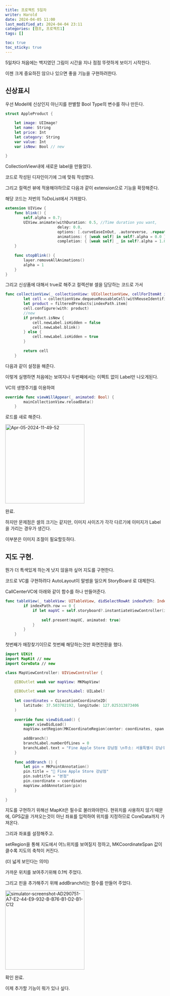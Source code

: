 ```yaml
---
title: 프로젝트 5일차
writer: Harold
date: 2024-04-05 11:00
last_modified_at: 2024-04-04 23:11
categories: [캠프, 프로젝트1]
tags: []

toc: true
toc_sticky: true
---
```


5일차다 처음에는 백지였던 그림이 시간을 지나 점점 뚜렷하게 보이기 시작한다.

이젠 크게 중요하진 않으나 있으면 좋을 기능을 구현하려한다.

## 신상표시

우선 Model에 신상인지 아닌지를 판별할 Bool Type의 변수를 하나 만든다.

```swift
struct AppleProduct {
    
    let image: UIImage?
    let name: String
    let price: Int
    let category: String
    var value: Int 
    var isNew: Bool // new
    
}
```

CollectionView내에 새로운 label을 만들었다.

코드로 작성된 디자인이기에 그에 맞춰 작성했다.

그리고 컬렉션 뷰에 적용해야하므로 다음과 같이 extension으로 기능을 확장해준다.

해당 코드는 저번의 ToDoList에서 가져왔다.

```swift
extension UIView {
    func blink() {
        self.alpha = 0.7;
        UIView.animate(withDuration: 0.5, //Time duration you want,
                       delay: 0.0,
                       options: [.curveEaseInOut, .autoreverse, .repeat],
                       animations: { [weak self] in self?.alpha = 0.0 },
                       completion: { [weak self] _ in self?.alpha = 1.0 })
    }
    
    func stopBlink() {
        layer.removeAllAnimations()
        alpha = 1
    }
}
```

그리고 신상품에 대해서 true로 해주고 컬렉션뷰 셀을 담당하는 코드로 가서

```swift
func collectionView(_ collectionView: UICollectionView, cellForItemAt indexPath: IndexPath) -> UICollectionViewCell {
        let cell = collectionView.dequeueReusableCell(withReuseIdentifier: Constants.contentName, for: indexPath) as! ProductCell
        let product = filteredProducts[indexPath.item]
        cell.configure(with: product)
        //new
        if product.isNew {
            cell.newLabel.isHidden = false
            cell.newLabel.blink()
        } else {
            cell.newLabel.isHidden = true
        }
        
        return cell
    }
```

다음과 같이 설정을 해준다.

이렇게 실행하면 처음에는 보여지나 두번째에서는 이펙트 없이 Label만 나오게된다.

VC의 생명주기를 이용하여

```swift
override func viewWillAppear(_ animated: Bool) {
        mainCollectionView.reloadData()
    }
```

로드를 새로 해준다.

<img src="https://i.ibb.co/vHYFcyV/Apr-05-2024-11-49-52.gif" alt="Apr-05-2024-11-49-52" width="250">

완료.

하지만 문제점은 셀의 크기는 같지만, 이미지 사이즈가 각각 다르기에 이미지가 Label을 가리는 경우가 생긴다.

이부분은 이미지 조절이 필요할듯하다.

## 지도 구현.

뭔가 더 특색있게 하는게 낫지 않을까 싶어 지도를 구현한다.

코드로 VC를 구현하려다 AutoLayout이 말썽을 일으켜 StoryBoard 로 대체한다.

CallCenterVC에 아래와 같이 함수를 하나 만들어준다.

```swift
func tableView(_ tableView: UITableView, didSelectRowAt indexPath: IndexPath) {
        if indexPath.row == 0 {
            if let mapVC = self.storyboard?.instantiateViewController(identifier: Constants.mapVC) as? MapViewController {
                
                self.present(mapVC, animated: true)
            }
        }
    }
```

첫번째가 매장찾기이므로 첫번째 해당하는것만 화면전환을 했다.

```swift
import UIKit
import MapKit // new
import CoreData // new

class MapViewController: UIViewController {

    @IBOutlet weak var mapView: MKMapView!
    
    @IBOutlet weak var branchLabel: UILabel!
    
    let coordinates = CLLocationCoordinate2D(
        latitude: 37.503702192, longitude: 127.025313873406
    )
    
    override func viewDidLoad() {
        super.viewDidLoad()
        mapView.setRegion(MKCoordinateRegion(center: coordinates, span: MKCoordinateSpan(latitudeDelta: 0.1, longitudeDelta: 0.1)), animated: false)
        
        addBranch()
        branchLabel.numberOfLines = 0
        branchLabel.text = "Fine Apple Store 강남점 \n주소: 서울특별시 강남구 강남대로 🍍🍍🍍"
    }
    
    func addBranch () {
        let pin = MKPointAnnotation()
        pin.title = "🍍 Fine Apple Store 강남점"
        pin.subtitle = "본점"
        pin.coordinate = coordinates
        mapView.addAnnotation(pin)
    }
    
}

```

지도를 구현하기 위해선 MapKit은 필수로 불러와야한다.
현위치를 사용하지 않기 때문에, GPS값을 가져오는것이 아닌 좌표를 입력하여 위치를 지정하므로 CoreData까지 가져온다.

그리과 좌표를 설정해주고.

setRegion을 통해 지도에서 어느위치를 보여질지 정하고, MKCoordinateSpan 값이 클수록 지도의 축척이 커진다.

(더 넓게 보인다는 의미)

가까운 위치를 보여주기위해 0.1씩 주었다.

그리고 핀을 추가해주기 위해 addBranch라는 함수를 만들어 주었다.

<img src="https://i.ibb.co/QCTjdVp/simulator-screenshot-AD290751-A7-E2-44-E9-932-B-B76-B1-D2-B1-C12.png" alt="simulator-screenshot-AD290751-A7-E2-44-E9-932-B-B76-B1-D2-B1-C12" width="250">

확인 완료.

이제 추가할 기능이 뭐가 있나 싶다.